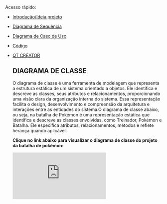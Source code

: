 Acesso rápido:

 - [Introdução/Ideia projeto](./pf.md)
 - [Diagrama de Sequência](./ds.md)
 - [Diagrama de Caso de Uso](./dcu.md)
 - [Código](./codigo.md)
 - [QT CREATOR](./qtcreator.md)

   ## DIAGRAMA DE CLASSE

   O diagrama de classe é uma ferramenta de modelagem que representa a estrutura estática de um sistema orientado a objetos. Ele identifica e descreve as classes, seus 
   atributos e relacionamentos, proporcionando uma visão clara da organização interna do sistema. Essa representação facilita o design, desenvolvimento e compreensão da 
   arquitetura e interações entre as entidades do sistema.O diagrama de classe abaixo, ou seja, na batalha de Pokémon é uma representação estática que identifica e descreve as 
   classes envolvidas, como Treinador, Pokémon e Batalha. Ele especifica atributos, relacionamentos, métodos e reflete herança quando aplicável.

   **Clique no link abaixo para visualizar o diagrama de classe do projeto da batalha de pokémon:**

   ![DIAGRAMA DE CLASSE](https://github.com/thaislisatchok/PRG22107_2023.2/blob/main/Diagrama%20de%20classe.drawio.pdf)
